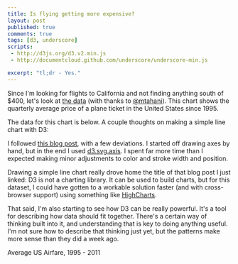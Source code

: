 ```yaml
---
title: Is flying getting more expensive?
layout: post
published: true
comments: true
tags: [d3, underscore]
scripts:
 - http://d3js.org/d3.v2.min.js
 - http://documentcloud.github.com/underscore/underscore-min.js

excerpt: "tl;dr - Yes."
---
```

<style type="text/css">
svg {
    font-size: 10px;
    font-family: sans-serif;
}

path.line {
    fill: none;
    stroke: #c40;
    stroke-width: 3px;
}

g.tick line {
    stroke: #ddd;
    stroke-width: .5;
}

line.axis {
    stroke: #444;
}

g.axis path, g.axis line {
    stroke: #444;
    stroke-width: .5;
    fill: none;
}
</style>

Since I'm looking for flights to California and not finding anything south of $400, let's look at [the data](http://www.bts.gov/xml/atpi/src/datadisp_tableseries.xml) (with thanks to [@mtahani](https://twitter.com/#!/mtahani/statuses/202468422787940352)). This chart shows the quarterly average price of a plane ticket in the United States since 1995.

<div id="chart"> </div>

The data for this chart is below. A couple thoughts on making a simple line chart with D3:

I followed [this blog post](http://dealloc.me/2011/06/24/d3-is-not-a-graphing-library.html), with a few deviations. I started off drawing axes by hand, but in the end I used [d3.svg.axis](https://github.com/mbostock/d3/wiki/SVG-Axes). I spent far more time than I expected making minor adjustments to color and stroke width and position.

Drawing a simple line chart really drove home the title of that blog post I just linked: D3 is not a charting library. It can be used to build charts, but for this dataset, I could have gotten to a workable solution faster (and with cross-browser support) using something like [HighCharts](http://www.highcharts.com/).

That said, I'm also starting to see how D3 can be really powerful. It's a tool for describing how data should fit together. There's a certain way of thinking built into it, and understanding that is key to doing anything useful. I'm not sure how to describe that thinking just yet, but the patterns make more sense than they did a week ago.

<table id="data" class="table table-condensed table-striped">
	<thead>Average US Airfare, 1995 - 2011</thead>
	<tbody></tbody>
</table>

<script type="text/javascript">
var url = "/visible-data/data/AirFares.csv";
d3.csv(url, function(data) {
    window.data = data;
    var fares = _.map(data, function(d, i) {
        return Number(d['Fare']);
    });

    var quarters = _.map(data, function(d, i) {
        // for labels; Quarter already has a space prepended
        return d['Year'] + d['Quarter']
    });

    // chart
    var padding = 35,
        height = 250,
        width = 620 - padding;

    var x = d3.scale.linear()
        .domain([0, data.length - 1])
        .range([0, width]);

    var y = d3.scale.linear()
        .domain([_.min(fares) - 25, _.max(fares)])
        .range([height - 20, 0]);

    window.x = x, window.y = y;
    window.chart = d3.select('#chart').append('svg')
        .style('height', height)
        .append('g')
        .attr('transform', 'translate(' + padding + ',0)');

    window.xAxis = d3.svg.axis()
        .scale(x)
        .orient('bottom')
        .tickFormat(function(d, i) { return quarters[d]; });

    chart.append('g')
        .attr('transform', 'translate(0,' + (height - 20) + ')')
        .attr('class', 'x axis')
        .call(xAxis);

    window.yAxis = d3.svg.axis()
        .scale(y)
        .ticks(7)
        .orient('left')
        .tickFormat(function(d) { return '$' + d; });

    chart.append('g')
        .attr('class', 'y axis')
        .call(yAxis);

    var line = d3.svg.line()
        .x(function(d, i) { return x(i); })
        .y(function(d) { return y(d['Fare']); })
        .interpolate('linear');

    chart.selectAll('path.line')
        .data([data])
      .enter().append('path')
        .attr('class', 'line')
        .attr('d', line)
        .attr('transform', 'translate(0,0)');

    // table
    var table = d3.select('#data');

    table.select('thead').selectAll('th')
        .data(_.keys(data[0]))
      .enter().append('th')
        .text(String);

    table.select('tbody').selectAll('tr')
        .data(data)
      .enter().append('tr')
        .selectAll('td')
        .data(function(d) { return _.values(d); })
      .enter().append('td')
        .text(function(d, i) {
        	if (i === 2) { return '$' + d; }
        	return d;
        });
});
</script>